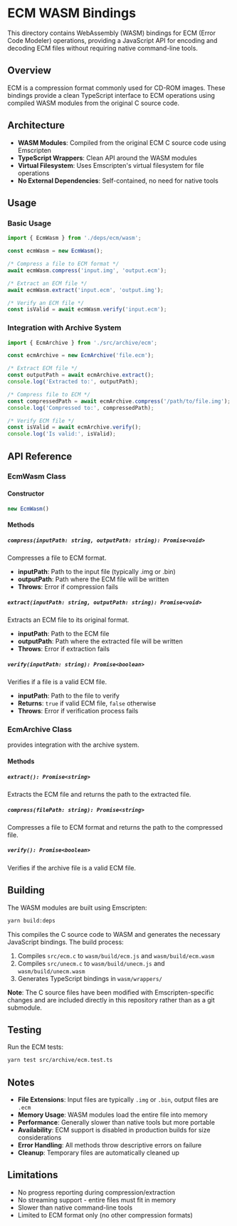 # ECM WASM Bindings

This directory contains WebAssembly (WASM) bindings for ECM (Error Code Modeler) operations, providing a JavaScript API for encoding and decoding ECM files without requiring native command-line tools.

## Overview

ECM is a compression format commonly used for CD-ROM images. These bindings provide a clean TypeScript interface to ECM operations using compiled WASM modules from the original C source code.

## Architecture

- **WASM Modules**: Compiled from the original ECM C source code using Emscripten
- **TypeScript Wrappers**: Clean API around the WASM modules
- **Virtual Filesystem**: Uses Emscripten's virtual filesystem for file operations
- **No External Dependencies**: Self-contained, no need for native tools

## Usage

### Basic Usage

```typescript
import { EcmWasm } from './deps/ecm/wasm';

const ecmWasm = new EcmWasm();

/* Compress a file to ECM format */
await ecmWasm.compress('input.img', 'output.ecm');

/* Extract an ECM file */
await ecmWasm.extract('input.ecm', 'output.img');

/* Verify an ECM file */
const isValid = await ecmWasm.verify('input.ecm');
```

### Integration with Archive System

```typescript
import { EcmArchive } from './src/archive/ecm';

const ecmArchive = new EcmArchive('file.ecm');

/* Extract ECM file */
const outputPath = await ecmArchive.extract();
console.log('Extracted to:', outputPath);

/* Compress file to ECM */
const compressedPath = await ecmArchive.compress('/path/to/file.img');
console.log('Compressed to:', compressedPath);

/* Verify ECM file */
const isValid = await ecmArchive.verify();
console.log('Is valid:', isValid);
```

## API Reference

### EcmWasm Class

#### Constructor
```typescript
new EcmWasm()
```

#### Methods

##### `compress(inputPath: string, outputPath: string): Promise<void>`
Compresses a file to ECM format.

- **inputPath**: Path to the input file (typically .img or .bin)
- **outputPath**: Path where the ECM file will be written
- **Throws**: Error if compression fails

##### `extract(inputPath: string, outputPath: string): Promise<void>`
Extracts an ECM file to its original format.

- **inputPath**: Path to the ECM file
- **outputPath**: Path where the extracted file will be written
- **Throws**: Error if extraction fails

##### `verify(inputPath: string): Promise<boolean>`
Verifies if a file is a valid ECM file.

- **inputPath**: Path to the file to verify
- **Returns**: `true` if valid ECM file, `false` otherwise
- **Throws**: Error if verification process fails

### EcmArchive Class

provides integration with the archive system.

#### Methods

##### `extract(): Promise<string>`
Extracts the ECM file and returns the path to the extracted file.

##### `compress(filePath: string): Promise<string>`
Compresses a file to ECM format and returns the path to the compressed file.

##### `verify(): Promise<boolean>`
Verifies if the archive file is a valid ECM file.

## Building

The WASM modules are built using Emscripten:

```bash
yarn build:deps
```

This compiles the C source code to WASM and generates the necessary JavaScript bindings. The build process:

1. Compiles `src/ecm.c` to `wasm/build/ecm.js` and `wasm/build/ecm.wasm`
2. Compiles `src/unecm.c` to `wasm/build/unecm.js` and `wasm/build/unecm.wasm`
3. Generates TypeScript bindings in `wasm/wrappers/`

**Note**: The C source files have been modified with Emscripten-specific changes and are included directly in this repository rather than as a git submodule.

## Testing

Run the ECM tests:

```bash
yarn test src/archive/ecm.test.ts
```

## Notes

- **File Extensions**: Input files are typically `.img` or `.bin`, output files are `.ecm`
- **Memory Usage**: WASM modules load the entire file into memory
- **Performance**: Generally slower than native tools but more portable
- **Availability**: ECM support is disabled in production builds for size considerations
- **Error Handling**: All methods throw descriptive errors on failure
- **Cleanup**: Temporary files are automatically cleaned up

## Limitations

- No progress reporting during compression/extraction
- No streaming support - entire files must fit in memory
- Slower than native command-line tools
- Limited to ECM format only (no other compression formats) 